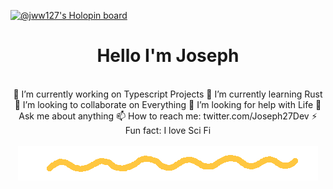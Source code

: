 [![@jww127's Holopin board](https://holopin.me/jww127)](https://holopin.io/@jww127)
 <div align="center">
<!-- <img src="./images/jww127.gif"> -->
  <h1> Hello I'm Joseph </h1>
</div>

<br/>

<div align="center">
🔭 I’m currently working on Typescript Projects
🌱 I’m currently learning Rust
👯 I’m looking to collaborate on Everything
🤔 I’m looking for help with Life
💬 Ask me about anything
📫 How to reach me: twitter.com/Joseph27Dev
⚡ Fun fact: I love Sci Fi
</div>

<div align="center">
<br/>
<img src="./images/squiggle.gif">
</div>

